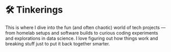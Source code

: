 # 🛠 Tinkerings

This is where I dive into the fun (and often chaotic) world of tech projects — from homelab setups and software builds to curious coding experiments and explorations in data science. I love figuring out how things work and breaking stuff just to put it back together smarter.
